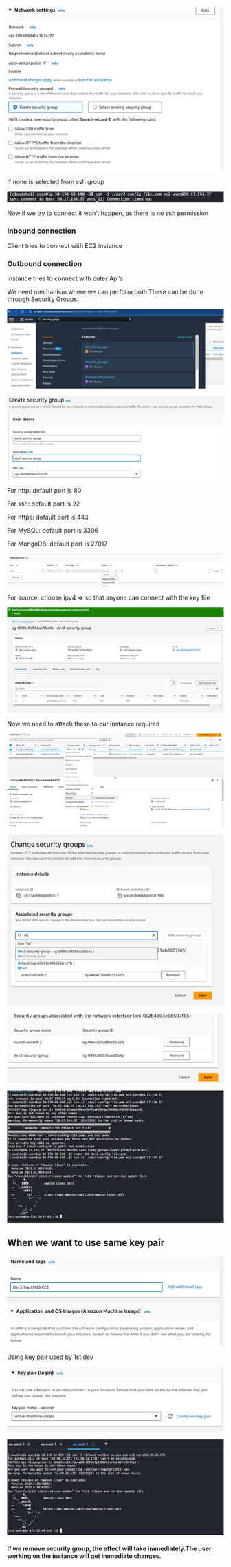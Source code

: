 ![alt text](image-46.png)

If none is selected from ssh group

![alt text](image-48.png)

Now if we try to connect it won’t happen, as there is no ssh permission

### Inbound connection

Client tries to connect with EC2 instance

### Outbound connection

Instance tries to connect with outer Api’s

We need mechanism where we can perform both.These can be done through Security Groups.

![alt text](image-49.png)

![alt text](image-50.png)

For http: default port is 80

For ssh: default port is 22

For https: default port is 443

For MySQL: default port is 3306

For MongoDB: default port is 27017

![alt text](image-51.png)

For source: choose ipv4 => so that anyone can connect with the key file

![alt text](image-52.png)

Now we need to attach these to our instance required

![alt text](image-53.png)

![alt text](image-54.png)

![alt text](image-55.png)

![alt text](image-56.png)

## When we want to use same key pair

![alt text](image-57.png)

Using key pair used by 1st dev

![alt text](image-58.png)

![alt text](image-59.png)

#### If we remove security group, the effect will take immediately.The user working on the instance will get immediate changes.
